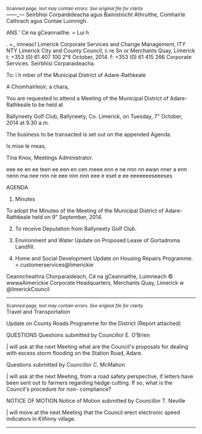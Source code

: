 *<small>Scanned page, text may contain errors. See original file for clarity</small>*  
_—_—_— Seirbhisi Corpardideacha agus Bainistiocht Athruithe,
Comhairle Cathrach agus Contae Luimnigh.

ANS ‘ Cé na gCeannaithe.
= Lui h

. =_ imneac!
Limerick Corporate Services and Change Management,
ITY NTY Limerick City and County Council,
c re Sn or Merchants Quay,
Limerick
t: +353 (0) 61 407 100
2°¢ October, 2014. f: +353 (0) 61 415 266
Corporate Services.
Seirbhisi Corparaideacha.

To: i h mber of the Municipal
District of Adare-Rathkeale

A Chomhairleoir, a chara,

You are requested to attend a Meeting of the Municipal District of Adare-Rathkeale to be held at

Ballyneety Golf Club, Ballyneety, Co. Limerick, on Tuesday, 7" October, 2014 at 9.30 a.m.

The business to be transacted is set out on the appended Agenda.

Is mise le meas,

Tina Knox,
Meetings Administrator.

eee ee en ee teen ee een en cen meee enn e ne nnn nn ewan nner a enn nenn ma nee nnn ne eee nnn nnn eee e eset e ee eeeeeeeseeeses

AGENDA

1. Minutes

To adopt the Minutes of the Meeting of the Municipal District of Adare-Rathkeale held on
9" September, 2014.

2. To receive Deputation from Ballyneety Golf Club.
3. Environment and Water
Update on Proposed Lease of Gortadroma Landfill.

4. Home and Social Development
Update on Housing Repairs Programme.
= customerservices@limerickie

Ceanncheathra Chorparaideach, Cé na gCeannaithe, Luimneach © wwwaAimerickie
Corporate Headquarters, Merchants Quay, Limerick w @limerickCouncil

---
*<small>Scanned page, text may contain errors. See original file for clarity</small>*  
Travel and Transportation

Update on County Roads Programme for the District
(Report attached)

QUESTIONS
Questions submitted by Councillor E. O’Brien

| will ask at the next Meeting what are the Council's proposals for dealing with excess
storm flooding on the Station Road, Adare.

Questions submitted by Councillor C. McMahon

| will ask at the next Meeting, from a road safety perspective, if letters have been sent out
to farmers regarding hedge cutting. If so, what is the Council's procedure for non-
compliance?

NOTICE OF MOTION
Notice of Motion submitted by Councillor T. Neville

| will move at the next Meeting that the Council erect electronic speed indicators in
Kilfinny village.

---
